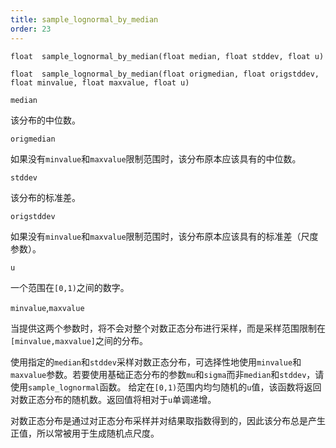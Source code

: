 ```yaml
---
title: sample_lognormal_by_median
order: 23
---
```


`float  sample_lognormal_by_median(float median, float stddev, float u)`

`float  sample_lognormal_by_median(float origmedian, float origstddev, float minvalue, float maxvalue, float u)`

`median`

该分布的中位数。

`origmedian`

如果没有`minvalue`和`maxvalue`限制范围时，该分布原本应该具有的中位数。

`stddev`

该分布的标准差。

`origstddev`

如果没有`minvalue`和`maxvalue`限制范围时，该分布原本应该具有的标准差（尺度参数）。

`u`

一个范围在`[0,1)`之间的数字。

`minvalue`,`maxvalue`

当提供这两个参数时，将不会对整个对数正态分布进行采样，而是采样范围限制在`[minvalue,maxvalue]`之间的分布。

使用指定的`median`和`stddev`采样对数正态分布，可选择性地使用`minvalue`和`maxvalue`参数。若要使用基础正态分布的参数`mu`和`sigma`而非`median`和`stddev`，请使用`sample_lognormal`函数。
给定在`[0,1)`范围内均匀随机的`u`值，该函数将返回对数正态分布的随机数。返回值将相对于`u`单调递增。

对数正态分布是通过对正态分布采样并对结果取指数得到的，因此该分布总是产生正值，所以常被用于生成随机点尺度。
